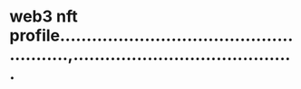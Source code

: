 # web3 nft profile.......................................................,..........................................
